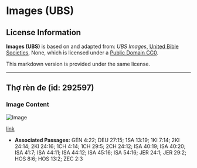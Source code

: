 # Images (UBS)

## License Information

**Images (UBS)** is based on and adapted from: _UBS Images_, [United Bible Societies](https://unitedbiblesocieties.org/), None, which is licensed under a [Public Domain CC0](https://creativecommons.org/public-domain/cc0/).

This markdown version is provided under the same license.



--------------------------------

## Thợ rèn đe (id: 292597)

### Image Content

![Image](https://cdn.aquifer.bible/aquifer-content/resources/Media/WEB-0034_anvil_blacksmith.jpg)

[link](https://cdn.aquifer.bible/aquifer-content/resources/Media/WEB-0034_anvil_blacksmith.jpg)

* **Associated Passages:** GEN 4:22; DEU 27:15; 1SA 13:19; 1KI 7:14; 2KI 24:14; 2KI 24:16; 1CH 4:14; 1CH 29:5; 2CH 24:12; ISA 40:19; ISA 40:20; ISA 41:7; ISA 44:11; ISA 44:12; ISA 45:16; ISA 54:16; JER 24:1; JER 29:2; HOS 8:6; HOS 13:2; ZEC 2:3

